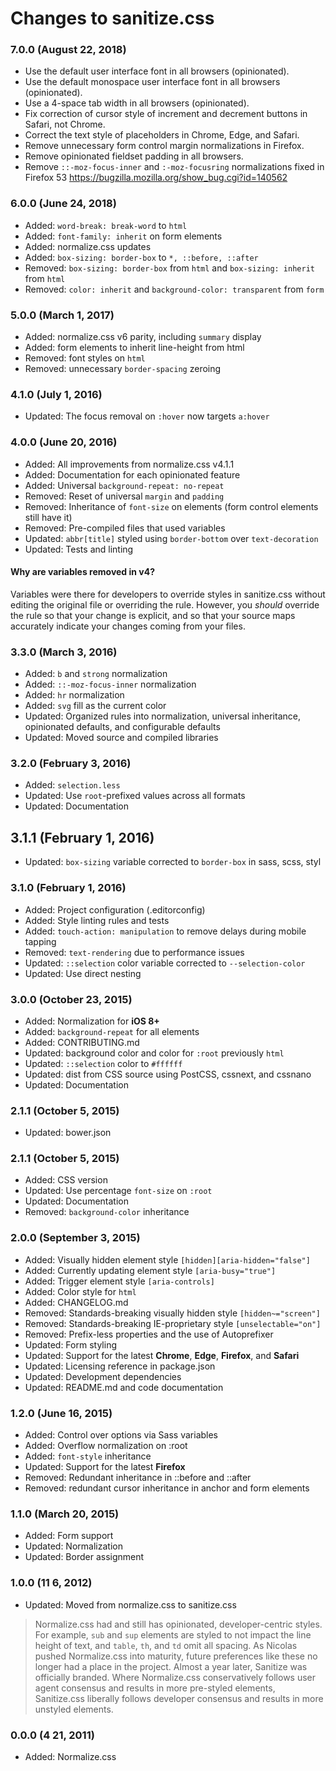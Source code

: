 # Changes to sanitize.css

### 7.0.0 (August 22, 2018)

- Use the default user interface font in all browsers (opinionated).
- Use the default monospace user interface font in all browsers (opinionated).
- Use a 4-space tab width in all browsers (opinionated).
- Fix correction of cursor style of increment and decrement buttons
  in Safari, not Chrome.
- Correct the text style of placeholders in Chrome, Edge, and Safari.
- Remove unnecessary form control margin normalizations in Firefox.
- Remove opinionated fieldset padding in all browsers.
- Remove `::-moz-focus-inner` and `:-moz-focusring` normalizations
  fixed in Firefox 53
  https://bugzilla.mozilla.org/show_bug.cgi?id=140562

### 6.0.0 (June 24, 2018)

- Added: `word-break: break-word` to `html`
- Added: `font-family: inherit` on form elements
- Added: normalize.css updates
- Added: `box-sizing: border-box` to `*, ::before, ::after`
- Removed: `box-sizing: border-box` from `html` and `box-sizing: inherit` from
  `html`
- Removed: `color: inherit` and `background-color: transparent` from
  `form`

### 5.0.0 (March 1, 2017)

- Added: normalize.css v6 parity, including `summary` display
- Added: form elements to inherit line-height from html
- Removed: font styles on `html`
- Removed: unnecessary `border-spacing` zeroing

### 4.1.0 (July 1, 2016)

- Updated: The focus removal on `:hover` now targets `a:hover`

### 4.0.0 (June 20, 2016)

- Added: All improvements from normalize.css v4.1.1
- Added: Documentation for each opinionated feature
- Added: Universal `background-repeat: no-repeat`
- Removed: Reset of universal `margin` and `padding`
- Removed: Inheritance of `font-size` on elements
           (form control elements still have it)
- Removed: Pre-compiled files that used variables
- Updated: `abbr[title]` styled using `border-bottom` over `text-decoration`
- Updated: Tests and linting

#### Why are variables removed in v4?

Variables were there for developers to override styles in sanitize.css without
editing the original file or overriding the rule. However, you *should* override
the rule so that your change is explicit, and so that your source maps
accurately indicate your changes coming from your files.

### 3.3.0 (March 3, 2016)

- Added: `b` and `strong` normalization
- Added: `::-moz-focus-inner` normalization
- Added: `hr` normalization
- Added: `svg` fill as the current color
- Updated: Organized rules into normalization, universal inheritance,
           opinionated defaults, and configurable defaults
- Updated: Moved source and compiled libraries

### 3.2.0 (February 3, 2016)

- Added: `selection.less`
- Updated: Use `root`-prefixed values across all formats
- Updated: Documentation

## 3.1.1 (February 1, 2016)

- Updated: `box-sizing` variable corrected to `border-box` in sass, scss, styl

### 3.1.0 (February 1, 2016)

- Added: Project configuration (.editorconfig)
- Added: Style linting rules and tests
- Added: `touch-action: manipulation` to remove delays during mobile tapping
- Removed: `text-rendering` due to performance issues
- Updated: `::selection` color variable corrected to `--selection-color`
- Updated: Use direct nesting

### 3.0.0 (October 23, 2015)

- Added: Normalization for **iOS 8+**
- Added: `background-repeat` for all elements
- Added: CONTRIBUTING.md
- Updated: background color and color for `:root` previously `html`
- Updated: `::selection` color to `#ffffff`
- Updated: dist from CSS source using PostCSS, cssnext, and cssnano
- Updated: Documentation

### 2.1.1 (October 5, 2015)

- Updated: bower.json

### 2.1.1 (October 5, 2015)

- Added: CSS version
- Updated: Use percentage `font-size` on `:root`
- Updated: Documentation
- Removed: `background-color` inheritance

### 2.0.0 (September 3, 2015)

- Added: Visually hidden element style `[hidden][aria-hidden="false"]`
- Added: Currently updating element style `[aria-busy="true"]`
- Added: Trigger element style `[aria-controls]`
- Added: Color style for `html`
- Added: CHANGELOG.md
- Removed: Standards-breaking visually hidden style `[hidden~="screen"]`
- Removed: Standards-breaking IE-proprietary style `[unselectable="on"]`
- Removed: Prefix-less properties and the use of Autoprefixer
- Updated: Form styling
- Updated: Support for the latest **Chrome**, **Edge**, **Firefox**,
           and **Safari**
- Updated: Licensing reference in package.json
- Updated: Development dependencies
- Updated: README.md and code documentation

### 1.2.0 (June 16, 2015)

- Added: Control over options via Sass variables
- Added: Overflow normalization on :root
- Added: `font-style` inheritance
- Updated: Support for the latest **Firefox**
- Removed: Redundant inheritance in ::before and ::after
- Removed: redundant cursor inheritance in anchor and form elements

### 1.1.0 (March 20, 2015)

- Added: Form support
- Updated: Normalization
- Updated: Border assignment

### 1.0.0 (11 6, 2012)

- Updated: Moved from normalize.css to sanitize.css

> Normalize.css had and still has opinionated, developer-centric styles. For
example, `sub` and `sup` elements are styled to not impact the line height of
text, and `table`, `th`, and `td` omit all spacing. As Nicolas pushed
Normalize.css into maturity, future preferences like these no longer had a
place in the project. Almost a year later, Sanitize was officially branded.
Where Normalize.css conservatively follows user agent consensus and results
in more pre-styled elements, Sanitize.css liberally follows developer
consensus and results in more unstyled elements.

### 0.0.0 (4 21, 2011)

- Added: Normalize.css
